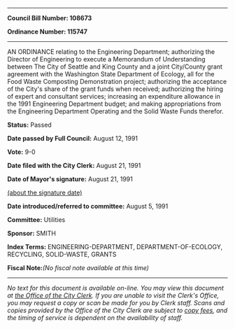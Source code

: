 

********

**Council Bill Number: 108673**
   
**Ordinance Number: 115747**
********

 AN ORDINANCE relating to the Engineering Department; authorizing the Director of Engineering to execute a Memorandum of Understanding between The City of Seattle and King County and a joint City/County grant agreement with the Washington State Department of Ecology, all for the Food Waste Composting Demonstration project; authorizing the acceptance of the City's share of the grant funds when received; authorizing the hiring of expert and consultant services; increasing an expenditure allowance in the 1991 Engineering Department budget; and making appropriations from the Engineering Department Operating and the Solid Waste Funds therefor.

**Status:** Passed
   
**Date passed by Full Council:** August 12, 1991
   
**Vote:** 9-0
   
**Date filed with the City Clerk:** August 21, 1991
   
**Date of Mayor's signature:** August 21, 1991
   
[(about the signature date)](/~public/approvaldate.htm)
   
   
   
**Date introduced/referred to committee:** August 5, 1991
   
**Committee:** Utilities
   
**Sponsor:** SMITH
   
   
**Index Terms:** ENGINEERING-DEPARTMENT, DEPARTMENT-OF-ECOLOGY, RECYCLING, SOLID-WASTE, GRANTS

**Fiscal Note:**_(No fiscal note available at this time)_
********

_No text for this document is available on-line. You may view this document at [the Office of the City Clerk](http://www.seattle.gov/leg/clerk/contactUs.htm). If you are unable to visit the Clerk's Office, you may request a copy or scan be made for you by Clerk staff. Scans and copies provided by the Office of the City Clerk are subject to [copy fees](http://clerk.seattle.gov/~public/clerkfees.htm), and the timing of service is dependent on the availability of staff._


